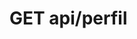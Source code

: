 #  GET api/perfil

<api-endpoint openapi-path="../../../endpointsinfo.yaml" method="GET" endpoint="/api/perfil"/>